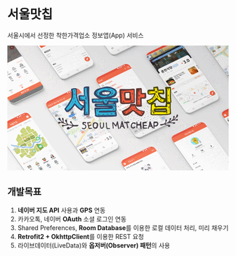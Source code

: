 # 서울맛칩
서울시에서 선정한 착한가격업소 정보앱(App) 서비스

<img src="./img/img.gif">

</br>

## 개발목표
1. **네이버 지도 API** 사용과 **GPS** 연동
2. 카카오톡, 네이버 **OAuth** 소셜 로그인 연동
3. Shared Preferences, **Room Database**를 이용한 로컬 데이터 처리, 미리 채우기
4. **Retrofit2 + OkhttpClient**를 이용한 REST 요청
5. 라이브데이터(LiveData)와 **옵저버(Observer) 패턴**의 사용

